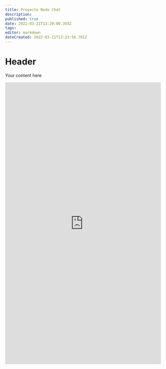 ```yaml
---
title: Proyecto Node Chat
description: 
published: true
date: 2022-03-21T13:29:00.355Z
tags: 
editor: markdown
dateCreated: 2022-03-21T13:23:56.701Z
---
```


# Header
Your content here

<iframe frameborder="0" style="width:100%;height:913px;" src="https://viewer.diagrams.net/?tags=%7B%7D&highlight=0000ff&edit=_blank&layers=1&nav=1&title=Node%20chat.drawio#Uhttps%3A%2F%2Fdrive.google.com%2Fuc%3Fid%3D1QndfLXY7C8prmS1csFpT_uBP3bRom22h%26export%3Ddownload"></iframe>